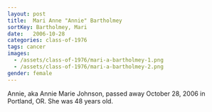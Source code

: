 ```yaml
---
layout: post
title:  Mari Anne "Annie" Bartholmey
sortKey: Bartholmey, Mari
date:   2006-10-28
categories: class-of-1976
tags: cancer
images:
  - /assets/class-of-1976/mari-a-bartholmey-1.png
  - /assets/class-of-1976/mari-a-bartholmey-2.png
gender: female
---
```

Annie, aka Annie Marie Johnson, passed away October 28, 2006 in Portland, OR.  She was 48 years old.
